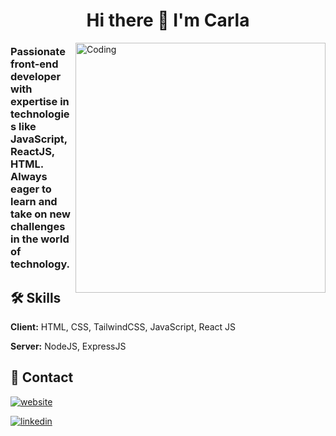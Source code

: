 <h1 align="center">Hi there 👋 I'm Carla</h1>


<img align="right" alt="Coding" width="400" src="[https://raw.githubusercontent.com/devSouvik/devSouvik/master/gif3.gif](https://media4.giphy.com/media/6heBQSjt2IoA8/giphy.gif?cid=ecf05e47qvlrosjdovmicu9x3am3qinbpe7jt4beupgrp9pp&rid=giphy.gif&ct=g)">
<h3 align="left"> Passionate front-end developer with expertise in technologies like JavaScript, ReactJS, HTML. 
Always eager to learn and take on new challenges in the world of technology. </h3>


## 🛠 Skills

**Client:** HTML, CSS, TailwindCSS, JavaScript, React JS

**Server:** NodeJS, ExpressJS


## 🔗 Contact 
[![website](https://img.shields.io/badge/my_portfolio-000?style=for-the-badge&logo=ko-fi&logoColor=white)](https://vilacarla.com/) 

[![linkedin](https://img.shields.io/badge/linkedin-0A66C2?style=for-the-badge&logo=linkedin&logoColor=white)](www.linkedin.com/in/vilacarla/)
